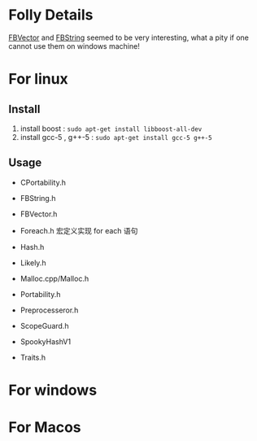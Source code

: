 # Folly Details
[FBVector](https://github.com/facebook/folly/blob/master/folly/docs/FBVector.md) and
[FBString](https://github.com/facebook/folly/blob/master/folly/docs/FBString.md) seemed
to be very interesting, what a pity if one cannot use them on windows machine!

# For linux
## Install
1. install boost : `sudo apt-get install libboost-all-dev`
2. install gcc-5 , g++-5 : `sudo apt-get install gcc-5 g++-5`

## Usage
- CPortability.h

- FBString.h

- FBVector.h

- Foreach.h
	宏定义实现 for each 语句

- Hash.h

- Likely.h
- Malloc.cpp/Malloc.h
- Portability.h
- Preprocesseror.h
- ScopeGuard.h
- SpookyHashV1
- Traits.h


# For windows

# For Macos
